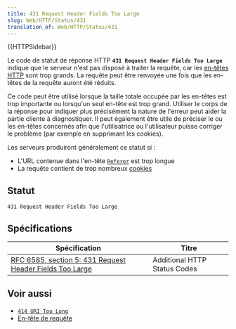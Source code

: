 ```yaml
---
title: 431 Request Header Fields Too Large
slug: Web/HTTP/Status/431
translation_of: Web/HTTP/Status/431
---
```

{{HTTPSidebar}}

Le code de statut de réponse HTTP **`431 Request Header Fields Too Large`** indique que le serveur n'est pas disposé à traiter la requête, car les [en-têtes HTTP](/fr/docs/Web/HTTP/Headers) sont trop grands. La requête peut être renvoyée une fois que les en-têtes de la requête auront été réduits.

Ce code peut être utilisé lorsque la taille totale occupée par les en-têtes est trop importante ou lorsqu'un seul en-tête est trop grand. Utiliser le corps de la réponse pour indiquer plus précisément la nature de l'erreur peut aider la partie cliente à diagnostiquer. Il peut également être utile de préciser le ou les en-têtes concernés afin que l'utilisatrice ou l'utilisateur puisse corriger le problème (par exemple en supprimant les cookies).

Les serveurs produiront généralement ce statut si&nbsp;:

- L'URL contenue dans l'en-tête [`Referer`](/fr/docs/Web/HTTP/Headers/Referer) est trop longue
- La requête contient de trop nombreux [cookies](/fr/docs/Web/HTTP/Cookies)

## Statut

```
431 Request Header Fields Too Large
```

## Spécifications

| Spécification                                                                    | Titre                        |
| -------------------------------------------------------------------------------- | ---------------------------- |
| [RFC 6585, section 5: 431 Request Header Fields Too Large](https://datatracker.ietf.org/doc/html/rfc6585#section-5) | Additional HTTP Status Codes |

## Voir aussi

- [`414 URI Too Long`](/fr/docs/Web/HTTP/Status/414)
- [En-tête de requête](/fr/docs/Glossary/Request_header)
